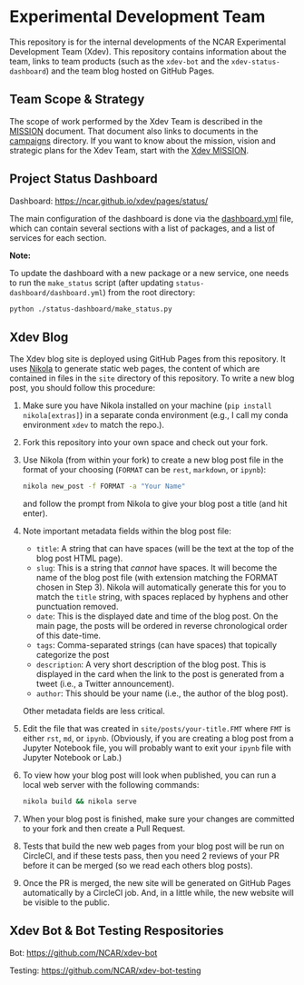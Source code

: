 # Experimental Development Team

This repository is for the internal developments of the NCAR Experimental Development Team (Xdev).
This repository contains information about the team, links to team products (such as the `xdev-bot`
and the `xdev-status-dashboard`) and the team blog hosted on GitHub Pages.

## Team Scope & Strategy

The scope of work performed by the Xdev Team is described in the [MISSION](MISSION.md) document.
That document also links to documents in the [campaigns](campaigns) directory.  If you want to
know about the mission, vision and strategic plans for the Xdev Team, start with the
[Xdev MISSION](MISSION.md).

## Project Status Dashboard

Dashboard: https://ncar.github.io/xdev/pages/status/

The main configuration of the dashboard is done via the
[dashboard.yml](status-dashboard/dashboard.yml) file, which can contain several sections with
a list of packages, and a list of services for each section.

**Note:**

To update the dashboard with a new package or a new service, one needs to run the `make_status`
script (after updating `status-dashboard/dashboard.yml`) from the root directory:

```bash
python ./status-dashboard/make_status.py
```

## Xdev Blog

The Xdev blog site is deployed using GitHub Pages from this repository. It uses
[Nikola](https://getnikola.com) to generate static web pages, the content of which are
contained in files in the `site` directory of this repository. To write a new blog post,
you should follow this procedure:

1. Make sure you have Nikola installed on your machine (`pip install nikola[extras]`) in a
   separate conda environment (e.g., I call my conda environment `xdev` to match the repo.).
2. Fork this repository into your own space and check out your fork.
3. Use Nikola (from within your fork) to create a new blog post file in the format of your
   choosing (`FORMAT` can be `rest`, `markdown`, or `ipynb`):

   ```bash
   nikola new_post -f FORMAT -a "Your Name"
   ```

   and follow the prompt from Nikola to give your blog post a title (and hit enter).

4. Note important metadata fields within the blog post file:

   - `title`: A string that can have spaces (will be the text at the top of the blog
     post HTML page).
   - `slug`: This is a string that _cannot_ have spaces. It will become the name of the
     blog post file (with extension matching the FORMAT chosen in Step 3). Nikola will
     automatically generate this for you to match the `title` string, with spaces replaced
     by hyphens and other punctuation removed.
   - `date`: This is the displayed date and time of the blog post. On the main page, the
     posts will be ordered in reverse chronological order of this date-time.
   - `tags`: Comma-separated strings (can have spaces) that topically categorize the post
   - `description`: A very short description of the blog post. This is displayed in the
     card when the link to the post is generated from a tweet (i.e., a Twitter announcement).
   - `author`: This should be your name (i.e., the author of the blog post).

   Other metadata fields are less critical.

5. Edit the file that was created in `site/posts/your-title.FMT` where `FMT` is either `rst`,
   `md`, or `ipynb`. (Obviously, if you are creating a blog post from a Jupyter Notebook
   file, you will probably want to exit your `ipynb` file with Jupyter Notebook or Lab.)
6. To view how your blog post will look when published, you can run a local web server with
   the following commands:

   ```bash
   nikola build && nikola serve
   ```

7. When your blog post is finished, make sure your changes are committed to your fork and
   then create a Pull Request.
8. Tests that build the new web pages from your blog post will be run on CircleCI, and if
   these tests pass, then you need 2 reviews of your PR before it can be merged (so we read
   each others blog posts).
9. Once the PR is merged, the new site will be generated on GitHub Pages automatically by a
   CircleCI job. And, in a little while, the new website will be visible to the public.

## Xdev Bot & Bot Testing Respositories

Bot: https://github.com/NCAR/xdev-bot

Testing: https://github.com/NCAR/xdev-bot-testing
